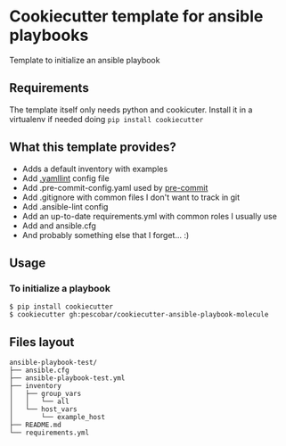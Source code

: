 # Cookiecutter template for ansible playbooks

Template to initialize an ansible playbook

## Requirements

The template itself only needs python and cookicuter. Install it in a virtualenv if needed doing `pip install cookiecutter`

## What this template provides?

* Adds a default inventory with examples
* Add [.yamllint](https://github.com/adrienverge/yamllint) config file 
* Add .pre-commit-config.yaml used by [pre-commit](http://pre-commit.com/)
* Add .gitignore with common files I don't want to track in git
* Add .ansible-lint config
* Add an up-to-date requirements.yml with common roles I usually use
* Add and ansible.cfg
* And probably something else that I forget... :)

## Usage

### To initialize a playbook
```
$ pip install cookiecutter
$ cookiecutter gh:pescobar/cookiecutter-ansible-playbook-molecule
```

## Files layout
```
ansible-playbook-test/
├── ansible.cfg
├── ansible-playbook-test.yml
├── inventory
│   ├── group_vars
│   │   └── all
│   └── host_vars
│       └── example_host
├── README.md
└── requirements.yml
```
